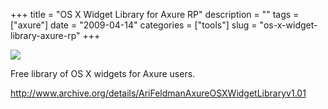 +++
title = "OS X Widget Library for Axure RP"
description = ""
tags = ["axure"]
date = "2009-04-14"
categories = ["tools"]
slug = "os-x-widget-library-axure-rp"
+++


<div class="tool-screenshot mb1"><a href="http://www.archive.org/details/AriFeldmanAxureOSXWidgetLibraryv1.01"><img id="bluga-thumbnail-2789" class="bluga-thumbnail custom" src="//konigi.com/media/bluga/
wt5230d3f8e1b21_custom.jpg"/></a></div><p>Free library of OS X widgets for Axure users.</p>
  
<p><a href="http://www.archive.org/details/AriFeldmanAxureOSXWidgetLibraryv1.01">http://www.archive.org/details/AriFeldmanAxureOSXWidgetLibraryv1.01</a></p>
      
